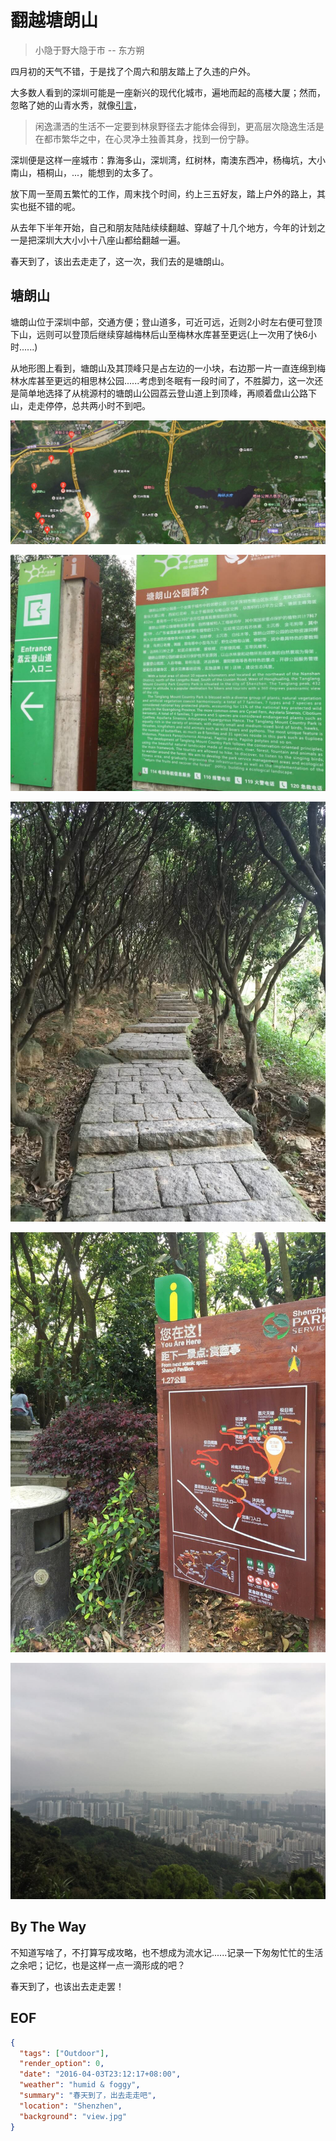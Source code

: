 翻越塘朗山
===

> 小隐于野大隐于市 -- 东方朔

四月初的天气不错，于是找了个周六和朋友踏上了久违的户外。

大多数人看到的深圳可能是一座新兴的现代化城市，遍地而起的高楼大厦；然而，忽略了她的山青水秀，就像[引言][1]，

> 闲逸潇洒的生活不一定要到林泉野径去才能体会得到，更高层次隐逸生活是在都市繁华之中，在心灵净土独善其身，找到一份宁静。

深圳便是这样一座城市：靠海多山，深圳湾，红树林，南澳东西冲，杨梅坑，大小南山，梧桐山，...，能想到的太多了。

放下周一至周五繁忙的工作，周末找个时间，约上三五好友，踏上户外的路上，其实也挺不错的呢。

从去年下半年开始，自己和朋友陆陆续续翻越、穿越了十几个地方，今年的计划之一是把深圳大大小小十八座山都给翻越一遍。

春天到了，该出去走走了，这一次，我们去的是塘朗山。

## 塘朗山
塘朗山位于深圳中部，交通方便；登山道多，可近可远，近则2小时左右便可登顶下山，远则可以登顶后继续穿越梅林后山至梅林水库甚至更远(上一次用了快6小时......)

从地形图上看到，塘朗山及其顶峰只是占左边的一小块，右边那一片一直连绵到梅林水库甚至更远的相思林公园......考虑到冬眠有一段时间了，不胜脚力，这一次还是简单地选择了从桃源村的塘朗山公园荔云登山道上到顶峰，再顺着盘山公路下山，走走停停，总共两小时不到吧。

![](map.jpg)

![](intro.jpg)

![](way.jpg)

![](on-the-way.jpg)

![](view.jpg)

## By The Way
不知道写啥了，不打算写成攻略，也不想成为流水记......记录一下匆匆忙忙的生活之余吧；记忆，也是这样一点一滴形成的吧？

春天到了，也该出去走走罢！

## EOF
```json
{
  "tags": ["Outdoor"],
  "render_option": 0,
  "date": "2016-04-03T23:12:17+08:00",
  "weather": "humid & foggy",
  "summary": "春天到了，出去走走吧",
  "location": "Shenzhen",
  "background": "view.jpg"
}
```

[1]: http://baike.baidu.com/link?url=kPPoRrHVLRe8kn7ziY8L2m5qxzhlxAZ34eCGqZAzXtmsyw8ryTz0_XxxMXGlQjDkYuPFE6QDE2fC1SG2s0UoLa
